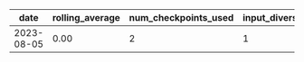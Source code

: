 | date | rolling_average | num_checkpoints_used | input_diversity |
| --- | --- | --- | --- |
| 2023-08-05 |  0.00 | 2 | 1 |
